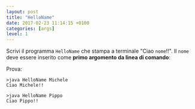 ```yaml
---
layout: post
title: "HelloName"
date: 2017-02-23 11:14:15 +0100
categories: [args]
level: 1
---
```


Scrivi il programma `HelloName` che stampa a terminale "Ciao `nome`!!". Il `nome` deve essere inserito come **primo argomento da linea di comando**:

Prova:

```text
>java HelloName Michele
Ciao Michele!!

>java HelloName Pippo
Ciao Pippo!!
```

